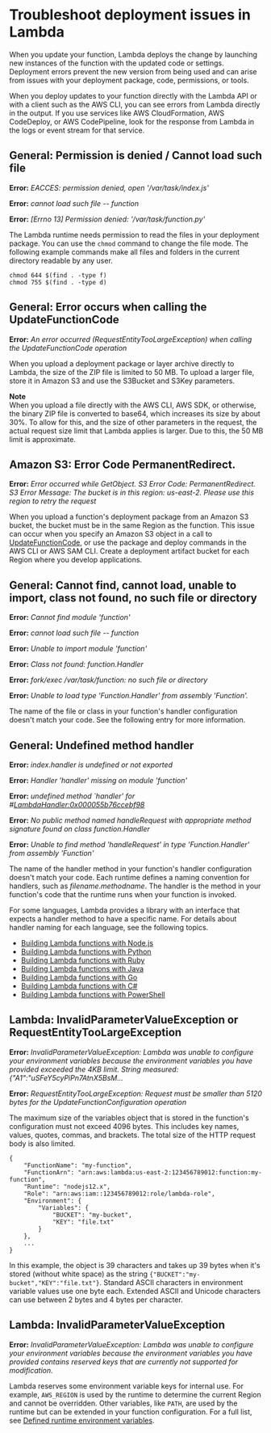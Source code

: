 # Troubleshoot deployment issues in Lambda<a name="troubleshooting-deployment"></a>

When you update your function, Lambda deploys the change by launching new instances of the function with the updated code or settings\. Deployment errors prevent the new version from being used and can arise from issues with your deployment package, code, permissions, or tools\.

When you deploy updates to your function directly with the Lambda API or with a client such as the AWS CLI, you can see errors from Lambda directly in the output\. If you use services like AWS CloudFormation, AWS CodeDeploy, or AWS CodePipeline, look for the response from Lambda in the logs or event stream for that service\.

## General: Permission is denied / Cannot load such file<a name="troubleshooting-deployment-denied"></a>

**Error:** *EACCES: permission denied, open '/var/task/index\.js'*

**Error:** *cannot load such file \-\- function*

**Error:** *\[Errno 13\] Permission denied: '/var/task/function\.py'*

The Lambda runtime needs permission to read the files in your deployment package\. You can use the `chmod` command to change the file mode\. The following example commands make all files and folders in the current directory readable by any user\.

```
chmod 644 $(find . -type f)
chmod 755 $(find . -type d)
```

## General: Error occurs when calling the UpdateFunctionCode<a name="troubleshooting-deployment-updatefunctioncode"></a>

**Error:** *An error occurred \(RequestEntityTooLargeException\) when calling the UpdateFunctionCode operation*

When you upload a deployment package or layer archive directly to Lambda, the size of the ZIP file is limited to 50 MB\. To upload a larger file, store it in Amazon S3 and use the S3Bucket and S3Key parameters\.

**Note**  
When you upload a file directly with the AWS CLI, AWS SDK, or otherwise, the binary ZIP file is converted to base64, which increases its size by about 30%\. To allow for this, and the size of other parameters in the request, the actual request size limit that Lambda applies is larger\. Due to this, the 50 MB limit is approximate\.

## Amazon S3: Error Code PermanentRedirect\.<a name="troubleshooting-deployment-PermanentRedirect"></a>

**Error:** *Error occurred while GetObject\. S3 Error Code: PermanentRedirect\. S3 Error Message: The bucket is in this region: us\-east\-2\. Please use this region to retry the request*

When you upload a function's deployment package from an Amazon S3 bucket, the bucket must be in the same Region as the function\. This issue can occur when you specify an Amazon S3 object in a call to [UpdateFunctionCode](API_UpdateFunctionCode.md), or use the package and deploy commands in the AWS CLI or AWS SAM CLI\. Create a deployment artifact bucket for each Region where you develop applications\.

## General: Cannot find, cannot load, unable to import, class not found, no such file or directory<a name="troubleshooting-deployment-functionHandler1"></a>

**Error:** *Cannot find module 'function'*

**Error:** *cannot load such file \-\- function*

**Error:** *Unable to import module 'function'*

**Error:** *Class not found: function\.Handler*

**Error:** *fork/exec /var/task/function: no such file or directory*

**Error:** *Unable to load type 'Function\.Handler' from assembly 'Function'\.*

The name of the file or class in your function's handler configuration doesn't match your code\. See the following entry for more information\.

## General: Undefined method handler<a name="troubleshooting-deployment-functionHandler2"></a>

**Error:** *index\.handler is undefined or not exported*

**Error:** *Handler 'handler' missing on module 'function'*

**Error:** *undefined method `handler' for \#<LambdaHandler:0x000055b76ccebf98>*

**Error:** *No public method named handleRequest with appropriate method signature found on class function\.Handler*

**Error:** *Unable to find method 'handleRequest' in type 'Function\.Handler' from assembly 'Function'*

The name of the handler method in your function's handler configuration doesn't match your code\. Each runtime defines a naming convention for handlers, such as *filename*\.*methodname*\. The handler is the method in your function's code that the runtime runs when your function is invoked\.

For some languages, Lambda provides a library with an interface that expects a handler method to have a specific name\. For details about handler naming for each language, see the following topics\.
+ [Building Lambda functions with Node\.js](lambda-nodejs.md)
+ [Building Lambda functions with Python](lambda-python.md)
+ [Building Lambda functions with Ruby](lambda-ruby.md)
+ [Building Lambda functions with Java](lambda-java.md)
+ [Building Lambda functions with Go](lambda-golang.md)
+ [Building Lambda functions with C\#](lambda-csharp.md)
+ [Building Lambda functions with PowerShell](lambda-powershell.md)

## Lambda: InvalidParameterValueException or RequestEntityTooLargeException<a name="troubleshooting-deployment-InvalidParameterValueException1"></a>

**Error:** *InvalidParameterValueException: Lambda was unable to configure your environment variables because the environment variables you have provided exceeded the 4KB limit\. String measured: \{"A1":"uSFeY5cyPiPn7AtnX5BsM\.\.\.*

**Error:** *RequestEntityTooLargeException: Request must be smaller than 5120 bytes for the UpdateFunctionConfiguration operation*

The maximum size of the variables object that is stored in the function's configuration must not exceed 4096 bytes\. This includes key names, values, quotes, commas, and brackets\. The total size of the HTTP request body is also limited\.

```
{
    "FunctionName": "my-function",
    "FunctionArn": "arn:aws:lambda:us-east-2:123456789012:function:my-function",
    "Runtime": "nodejs12.x",
    "Role": "arn:aws:iam::123456789012:role/lambda-role",
    "Environment": {
        "Variables": {
            "BUCKET": "my-bucket",
            "KEY": "file.txt"
        }
    },
    ...
}
```

In this example, the object is 39 characters and takes up 39 bytes when it's stored \(without white space\) as the string `{"BUCKET":"my-bucket","KEY":"file.txt"}`\. Standard ASCII characters in environment variable values use one byte each\. Extended ASCII and Unicode characters can use between 2 bytes and 4 bytes per character\.

## Lambda: InvalidParameterValueException<a name="troubleshooting-deployment-InvalidParameterValueException2"></a>

**Error:** *InvalidParameterValueException: Lambda was unable to configure your environment variables because the environment variables you have provided contains reserved keys that are currently not supported for modification\.*

Lambda reserves some environment variable keys for internal use\. For example, `AWS_REGION` is used by the runtime to determine the current Region and cannot be overridden\. Other variables, like `PATH`, are used by the runtime but can be extended in your function configuration\. For a full list, see [Defined runtime environment variables](configuration-envvars.md#configuration-envvars-runtime)\.